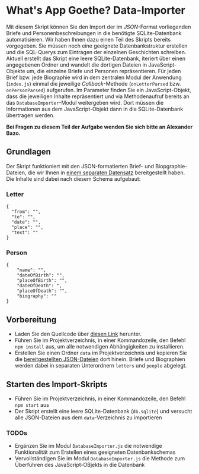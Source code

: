 # What's App Goethe? Data-Importer

Mit diesem Skript können Sie den Import der im *JSON*-Format vorliegenden Briefe und Personenbeschreibungen in die benötigte SQLite-Datenbank automatisieren. Wir haben Ihnen dazu einen Teil des Skripts bereits vorgegeben. Sie müssen noch eine geeignete Datenbankstruktur erstellen und die SQL-Querys zum Eintragen der einzelnen Geschichten schreiben. Aktuell erstellt das Skript eine leere SQLite-Datenbank, iteriert über einen angegebenen Ordner und wandelt die dortigen Dateien in JavaScript-Objekte um, die einzelne Briefe und Personen repräsentieren. Für jeden Brief bzw. jede Biographie wird in dem zentralen Modul der Anwendung (`index.js`) einmal die jeweilige *Callback*-Methode (`onLetterParsed` bzw. `onPersonParsed`) aufgerufen. Im Parameter finden Sie ein JavaScript-Objekt, dass die jeweiligen Inhalte repräsentiert und via Methodenaufruf bereits an das `DatabaseImporter`-Modul weitergeben wird. Dort müssen die Informationen aus dem JavaScript-Objekt dann in die SQLite-Datenbank übertragen werden.

**Bei Fragen zu diesem Teil der Aufgabe wenden Sie sich bitte an Alexander Bazo.**

## Grundlagen

Der Skript funktioniert mit den JSON-formatierten Brief- und Biopgraphie-Dateien, die wir Ihnen in [einem separaten Datensatz](https://files.mi.ur.de/f/182542f1081d4df8b99a/?dl=1) bereitgestellt haben. Die Inhalte sind dabei nach diesem Schema aufgebaut:

### Letter

```
{ 
  "from": "", 
  "to": "", 
  "date": "",
  "place": "",
  "text": ""
}
```

### Person

```
{
    "name": "",
    "dateOfBirth": "",
    "placeOfBirth": "",
    "dateOfDeath": ",
    "placeOfDeath": "",
    "biography": ""
}
```

## Vorbereitung

- Laden Sie den Quellcode über [diesen Link](https://github.com/Webtechnologien-Regensburg/Whats-App-Goethe-Data-Importer/archive/master.zip) herunter. 
- Führen Sie im Projektverzeichnis, in einer Kommandozeile, den Befehl `npm install` aus, um alle notwendigen Abhängigkeiten zu installieren.
- Erstellen Sie einen Ordner `data` im Projektverzeichnis und kopieren Sie die [bereitgestellten JSON-Dateien](https://files.mi.ur.de/f/182542f1081d4df8b99a/?dl=1) dort hinein. Briefe und Biographien werden dabei in separaten Unterordnern `letters` und `people` abgelegt.

## Starten des Import-Skripts

- Führen Sie im Projektverzeichnis, in einer Kommandozeile, den Befehl `npm start` aus
- Der Skript erstellt eine leere SQLite-Datenbank (`db.sqlite`) und versucht alle JSON-Dateien aus dem `data`-Verzeichnis zu importieren

### TODOs

- Ergänzen Sie im Modul `DatabaseImporter.js` die notwendige Funktionalität zum Erstellen eines geeigneten Datenbankschemas
- Vervollständigen Sie im Modul `DatabaseImporter.js` die Methode zum Überführen des JavaScript-OBjekts in die Datenbank